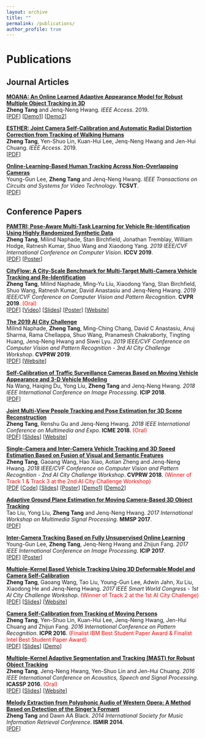 ```yaml
---
layout: archive
title: ""
permalink: /publications/
author_profile: true
---
```


# <i class="fa fa-fw fa-copy"></i> Publications #

## Journal Articles ##

<b>[MOANA: An Online Learned Adaptive Appearance Model for Robust Multiple Object Tracking in 3D](http://zhengthomastang.github.io/publications/MOANA)</b><br> 
<b>Zheng Tang</b> and Jenq-Neng Hwang. 
<i>IEEE Access</i>. 2019.<br>
[[PDF](https://ieeexplore.ieee.org/document/8660675)]
[[Demo1](https://motchallenge.net/vis/PETS09-S2L2/MOANA)]
[[Demo2](https://motchallenge.net/vis/AVG-TownCentre/MOANA)]

<b>[ESTHER: Joint Camera Self-Calibration and Automatic Radial Distortion Correction from Tracking of Walking Humans](http://zhengthomastang.github.io/publications/ESTHER)</b><br> 
<b>Zheng Tang</b>, Yen-Shuo Lin, Kuan-Hui Lee, Jenq-Neng Hwang and Jen-Hui Chuang. 
<i>IEEE Access</i>. 2019.<br>
[[PDF](https://ieeexplore.ieee.org/document/8605504)]

<b>[Online-Learning-Based Human Tracking Across Non-Overlapping Cameras](http://zhengthomastang.github.io/publications/OnlineLearnICT)</b><br> 
Young-Gun Lee, <b>Zheng Tang</b> and Jenq-Neng Hwang. 
<i>IEEE Transactions on Circuits and Systems for Video Technology</i>. <b>TCSVT</b>.<br>
[[PDF](http://ieeexplore.ieee.org/document/7932896)]

## Conference Papers ##

<b>[PAMTRI: Pose-Aware Multi-Task Learning for Vehicle Re-Identification Using Highly Randomized Synthetic Data](http://zhengthomastang.github.io/publications/PAMTRI)</b><br> 
<b>Zheng Tang</b>, Milind Naphade, Stan Birchfield, Jonathan Tremblay, William Hodge, Ratnesh Kumar, Shuo Wang and Xiaodong Yang. 
<i>2019 IEEE/CVF International Conference on Computer Vision</i>. <b>ICCV 2019</b>.<br>
[[PDF](http://openaccess.thecvf.com/content_ICCV_2019/html/Tang_PAMTRI_Pose-Aware_Multi-Task_Learning_for_Vehicle_Re-Identification_Using_Highly_Randomized_ICCV_2019_paper.html)]
[[Poster](http://zhengthomastang.github.io/files/PAMTRI_poster.png)]

<b>[CityFlow: A City-Scale Benchmark for Multi-Target Multi-Camera Vehicle Tracking and Re-Identification](http://zhengthomastang.github.io/publications/CityFlow)</b><br> 
<b>Zheng Tang</b>, Milind Naphade, Ming-Yu Liu, Xiaodong Yang, Stan Birchfield, Shuo Wang, Ratnesh Kumar, David Anastasiu and Jenq-Neng Hwang. 
<i>2019 IEEE/CVF Conference on Computer Vision and Pattern Recognition</i>. <b>CVPR 2019</b>. 
<span style="color:red">(Oral)</span><br>
[[PDF](https://arxiv.org/abs/1903.09254)]
[[Video](https://youtu.be/fzJe8M2y1s0)]
[[Slides](http://zhengthomastang.github.io/files/CityFlow_slides.pdf)]
[[Poster](http://zhengthomastang.github.io/files/CityFlow_poster.pdf)]
[[Website](https://www.aicitychallenge.org/2020-challenge/)]

<b>[The 2019 AI City Challenge](http://zhengthomastang.github.io/publications/AIC19)</b><br> 
Milind Naphade, <b>Zheng Tang</b>, Ming-Ching Chang, David C Anastasiu, Anuj Sharma, Rama Chellappa, Shuo Wang, Pranamesh Chakraborty, Tingting Huang, Jenq-Neng Hwang and Siwei Lyu. 
<i>2019 IEEE/CVF Conference on Computer Vision and Pattern Recognition - 3rd AI City Challenge Workshop</i>. <b>CVPRW 2019</b>.<br>
[[PDF](http://openaccess.thecvf.com/content_CVPRW_2019/html/AI_City/Naphade_The_2019_AI_City_Challenge_CVPRW_2019_paper.html)]
[[Website](https://www.aicitychallenge.org/2020-challenge/)]

<b>[Self-Calibration of Traffic Surveillance Cameras Based on Moving Vehicle Appearance and 3-D Vehicle Modeling](http://zhengthomastang.github.io/publications/SelfCalVeh)</b><br> 
Na Wang, Haiqing Du, Yong Liu, <b>Zheng Tang</b> and Jenq-Neng Hwang. 
<i>2018 IEEE International Conference on Image Processing</i>. <b>ICIP 2018</b>.<br>
[[PDF](https://ieeexplore.ieee.org/document/8451478)]

<b>[Joint Multi-View People Tracking and Pose Estimation for 3D Scene Reconstruction](http://zhengthomastang.github.io/publications/JointTrackHPE)</b><br> 
<b>Zheng Tang</b>, Renshu Gu and Jenq-Neng Hwang. 
<i>2018 IEEE International Conference on Multimedia and Expo</i>. <b>ICME 2018</b>.
<span style="color:red">(Oral)</span><br> 
[[PDF](https://ieeexplore.ieee.org/document/8486576)]
[[Slides](http://zhengthomastang.github.io/files/JointTrackHPE_slides.pdf)]
[[Website](http://allison.ee.washington.edu/thomas/mvsr/)]

<b>[Single-Camera and Inter-Camera Vehicle Tracking and 3D Speed Estimation Based on Fusion of Visual and Semantic Features](http://zhengthomastang.github.io/publications/AIC18ICT)</b><br> 
<b>Zheng Tang</b>, Gaoang Wang, Hao Xiao, Aotian Zheng and Jenq-Neng Hwang. 
<i>2018 IEEE/CVF Conference on Computer Vision and Pattern Recognition - 2nd AI City Challenge Workshop</i>. <b>CVPRW 2018</b>.
<span style="color:red">(Winner of Track 1 & Track 3 at the 2nd AI City Challenge Workshop)</span><br>
[[PDF](http://openaccess.thecvf.com/content_cvpr_2018_workshops/w3/html/Tang_Single-Camera_and_Inter-Camera_CVPR_2018_paper.html)
[[Code](https://github.com/zhengthomastang/2018AICity_TeamUW)]
[[Slides](http://zhengthomastang.github.io/files/AIC18ICT_slides.pdf)]
[[Poster](http://zhengthomastang.github.io/files/AIC18ICT_poster.pdf)]
[[Demo1](https://youtu.be/_i4numqiv7Y)]
[[Demo2](https://youtu.be/Jlvh_KxHl40)]

<b>[Adaptive Ground Plane Estimation for Moving Camera-Based 3D Object Tracking](http://zhengthomastang.github.io/publications/AdaGPE)</b><br> 
Tao Liu, Yong Liu, <b>Zheng Tang</b> and Jenq-Neng Hwang. 
<i>2017 International Workshop on Multimedia Signal Processing</i>. <b>MMSP 2017</b>.<br>
[[PDF](https://ieeexplore.ieee.org/document/8122256)]

<b>[Inter-Camera Tracking Based on Fully Unsupervised Online Learning](http://zhengthomastang.github.io/publications/UnsupervisedICT)</b><br> 
Young-Gun Lee, <b>Zheng Tang</b>, Jenq-Neng Hwang and Zhijun Fang. 
<i>2017 IEEE International Conference on Image Processing</i>. <b>ICIP 2017</b>.<br>
[[PDF](https://ieeexplore.ieee.org/document/8296754)]
[[Poster](http://zhengthomastang.github.io/files/UnsupervisedICT_poster.pdf)]

<b>[Multiple-Kernel Based Vehicle Tracking Using 3D Deformable Model and Camera Self-Calibration](http://zhengthomastang.github.io/publications/AIC17MultiKernelTrack)</b><br> 
<b>Zheng Tang</b>, Gaoang Wang, Tao Liu, Young-Gun Lee, Adwin Jahn, Xu Liu, Xiaodong He and Jenq-Neng Hwang. 
<i>2017 IEEE Smart World Congress - 1st AI City Challenge Workshop</i>. 
<span style="color:red">(Winner of Track 2 at the 1st AI City Challenge)</span><br>
[[PDF](https://arxiv.org/abs/1708.06831)]
[[Slides](http://zhengthomastang.github.io/files/AIC17MultiKernelTrack_slides.pdf)]
[[Website](http://allison.ee.washington.edu/thomas/3dvt/)]

<b>[Camera Self-Calibration from Tracking of Moving Persons](http://zhengthomastang.github.io/publications/SelfCalHum)</b><br>
<b>Zheng Tang</b>, Yen-Shuo Lin, Kuan-Hui Lee, Jenq-Neng Hwang, Jen-Hui Chuang and Zhijun Fang. 
<i>2016 International Conference on Pattern Recognition</i>. <b>ICPR 2016</b>.
<span style="color:red">(Finalist IBM Best Student Paper Award & Finalist Intel Best Student Paper Award)</span><br>
[[PDF](https://ieeexplore.ieee.org/document/7899644)]
[[Slides](http://zhengthomastang.github.io/files/SelfCalHum_slides.pdf)]
[[Demo](https://youtu.be/Lqe8AgCxiRg)]

<b>[Multiple-Kernel Adaptive Segmentation and Tracking (MAST) for Robust Object Tracking](http://zhengthomastang.github.io/publications/MAST)</b><br> 
<b>Zheng Tang</b>, Jenq-Neng Hwang, Yen-Shuo Lin and Jen-Hui Chuang. 
<i>2016 IEEE International Conference on Acoustics, Speech and Signal Processing</i>. <b>ICASSP 2016</b>.
<span style="color:red">(Oral)</span><br>
[[PDF](http://ieeexplore.ieee.org/document/7471849)]
[[Slides](http://zhengthomastang.github.io/files/MAST_slides.pdf)]
[[Website](http://allison.ee.washington.edu/thomas/mast/)]

<b>[Melody Extraction from Polyphonic Audio of Western Opera: A Method Based on Detection of the Singer’s Formant](http://zhengthomastang.github.io/publications/MelodyExtractSingerFormant)</b><br> 
<b>Zheng Tang</b> and Dawn AA Black. 
<i>2014 International Society for Music Information Retrieval Conference</i>. <b>ISMIR 2014</b>.<br>
[[PDF](http://www.terasoft.com.tw/conf/ismir2014/proceedings/T029_329_Paper.pdf)]